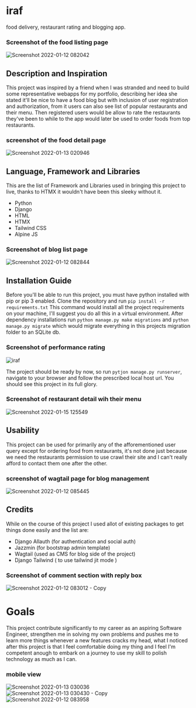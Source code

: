 # iraf

food delivery, restaurant rating and blogging app.

### Screenshot of the food listing page
![Screenshot 2022-01-12 082042](https://user-images.githubusercontent.com/68183305/154834182-3086045f-c96f-4151-9cba-9ce505a9f5f5.png)



## Description and Inspiration

This project was inspired by a friend when I was stranded and need to build some representative webapps for my portfolio, describing her idea she stated it'll be nice to have a food blog but with inclusion of user registration and authorization, from it users can also see list of popular restaurants and their menu. Then registered users would be allow to rate the restaurants they've been to while to the app would later be used to order foods from top restaurants.

### screenshot of the food detail page
![Screenshot 2022-01-13 020946](https://user-images.githubusercontent.com/68183305/154834380-b8f0ecdd-73b3-479a-8b17-70ebaf05527d.png)


## Language, Framework and Libraries 
This are the list of Framework and Libraries used in bringing this project to live, thanks to HTMX it wouldn't have been this sleeky without it.
- Python
- Django
- HTML
- HTMX
- Tailwind CSS
- Alpine JS

### Screenshot of blog list page
![Screenshot 2022-01-12 082844](https://user-images.githubusercontent.com/68183305/154834209-5802558c-edac-45f4-8ac5-579ff43858de.png)



## Installation Guide

Before you'll be able to run this project, you must have python installed with pip or pip 3 enabled.
Clone the repository and run
`pip install -r requirements.txt` 
This command would install all the project requirements on your machine, I'll suggest you do all this in a virtual environment.
After dependency installations run `python manage.py make migrations` and `python manage.py migrate` which would migrate everything in this projects migration folder to an SQLite db.

### Screenshot of performance rating
![iraf](https://user-images.githubusercontent.com/68183305/154834421-787da690-f35c-434b-afaa-a98971afcfb3.png)


The project should be ready by now, so run `pytjon manage.py runserver`, navigate to your browser and follow the prescribed local host url. You should see this project in its full glory.

### Screenshot of restaurant detail wih their menu
![Screenshot 2022-01-15 125549](https://user-images.githubusercontent.com/68183305/154834243-7d426622-c38c-4261-a68f-447dd8bbf8d5.png)

## Usability

This project can be used for primarily any of the afforementioned user query except for ordering food from restaurants, it's not done just because we need the restaurants permission to use crawl their site and I can't really afford to contact them one after the other.


### screenshot of wagtail page for blog management
![Screenshot 2022-01-12 085445](https://user-images.githubusercontent.com/68183305/154834274-9d6755c6-934b-425a-9a69-470af95d0352.png)


## Credits

While on the course of this project I used allot of existing packages to get things done easily and the list are:

- Django Allauth (for authentication and social auth)
- Jazzmin (for bootstrap admin template)
- Wagtail (used as CMS for blog side of the project)
- Django Tailwind ( to use tailwind jit mode )

### Screenshot of comment section with reply box

![Screenshot 2022-01-12 083012 - Copy](https://user-images.githubusercontent.com/68183305/154834321-595ce531-8c2e-4d1e-9180-6fe7768bddf5.png)

# Goals

This project contribute significantly to my career as an aspiring Software Engineer, strengthen me in solving my own problems and pushes me to learn more things whenever a new features cracks my head, what I noticed after this project is that I feel comfortable doing my thing and I feel I'm competent anough to embark on a journey to use my skill to polish technology as much as I can.

### mobile view
![Screenshot 2022-01-13 030036](https://user-images.githubusercontent.com/68183305/154834341-6824d140-5e8a-442e-a447-af753a9ba5bb.png)
![Screenshot 2022-01-13 030430 - Copy](https://user-images.githubusercontent.com/68183305/154834357-6104a563-7c7f-4bfa-83f7-e9b6e7abf696.png)
![Screenshot 2022-01-12 083958](https://user-images.githubusercontent.com/68183305/154834439-4403c3a0-c07d-49ec-b91e-b357ff1625fd.png)


